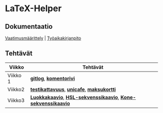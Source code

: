 # LaTeX-Helper 
## Dokumentaatio
[Vaatimusmäärittely](https://github.com/alekmus/LATEX-Helper/blob/master/dokumentointi/Vaatimusm%C3%A4%C3%A4rittely.md) |    [Työaikakirjanpito](https://github.com/alekmus/LATEX-Helper/blob/master/dokumentointi/ty%C3%B6aikakirjanpito.md) 
## Tehtävät

|Viikko|Tehtävät|
|------|--------|
|Viikko 1| [**gitlog**](https://github.com/alekmus/OT-harjoitustyo/blob/master/laskarit/viikko1/gitlog.txt), [**komentorivi**](https://github.com/alekmus/OT-harjoitustyo/blob/master/laskarit/viikko1/komentorivi.txt)|
|Viikko2 | [**testikattavuus**](https://github.com/alekmus/LATEX-Helper/blob/master/laskarit/viikko2/Unicafeen%20testikattavuus.png), [**unicafe**](https://github.com/alekmus/LATEX-Helper/tree/master/laskarit/viikko2/Unicafe), [**maksukortti**](https://github.com/alekmus/LATEX-Helper/tree/master/laskarit/viikko2/Maksukortti)|
|Viikko3| [**Luokkakaavio**](https://github.com/alekmus/LATEX-Helper/blob/master/laskarit/viikko3/luokkakaavio.jpg), [**HSL-sekvenssikaavio**](https://github.com/alekmus/LATEX-Helper/blob/master/laskarit/viikko3/HSL%20sekvenssikaavio.png), [**Kone-sekvenssikaavio**](https://github.com/alekmus/LATEX-Helper/blob/master/laskarit/viikko3/Sekvenssikaavio%20machine.png)|
